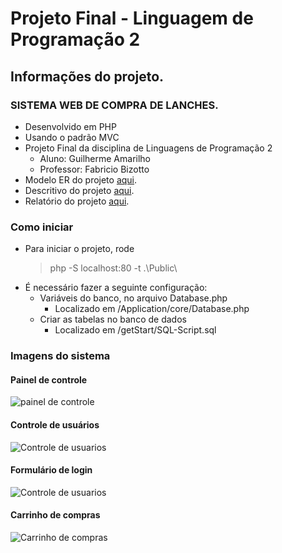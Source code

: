 # Projeto Final - Linguagem de Programação 2

## Informações do projeto.

### SISTEMA WEB DE COMPRA DE LANCHES.

- Desenvolvido em PHP
- Usando o padrão MVC
- Projeto Final da disciplina de Linguagens de Programação 2
  - Aluno: Guilherme Amarilho
  - Professor: Fabricio Bizotto
- Modelo ER do projeto [aqui](https://github.com/GuilhermeAmarilho/ProjetoFinal-LP2/blob/master/getStart/ER.png).
- Descritivo do projeto [aqui](https://github.com/GuilhermeAmarilho/ProjetoFinal-LP2/blob/master/getStart/DescritivoProjetoFinal.pdf).
- Relatório do projeto [aqui](https://github.com/GuilhermeAmarilho/ProjetoFinal-LP2/blob/master/getStart/RelatorioFinal.pdf).
  
### Como iniciar
- Para iniciar o projeto, rode 
  > php -S localhost:80 -t .\Public\
- É necessário fazer a seguinte configuração: 
  - Variáveis do banco, no arquivo Database.php
    - Localizado em /Application/core/Database.php
  - Criar as tabelas no banco de dados
    - Localizado em /getStart/SQL-Script.sql

### Imagens do sistema

#### Painel de controle

![painel de controle](https://cdn.discordapp.com/attachments/508544145879597059/997065419452076042/unknown.png)

#### Controle de usuários

![Controle de usuarios](https://cdn.discordapp.com/attachments/508544145879597059/997065905362178089/unknown.png)

#### Formulário de login

![Controle de usuarios](https://cdn.discordapp.com/attachments/508544145879597059/997066173520822313/unknown.png)

#### Carrinho de compras

![Carrinho de compras](https://cdn.discordapp.com/attachments/508544145879597059/997066445261377606/unknown.png)
